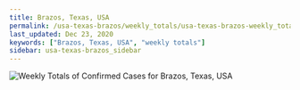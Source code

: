 ```yaml
---
title: Brazos, Texas, USA
permalink: /usa-texas-brazos/weekly_totals/usa-texas-brazos-weekly_totals.html
last_updated: Dec 23, 2020
keywords: ["Brazos, Texas, USA", "weekly totals"]
sidebar: usa-texas-brazos_sidebar
---
```


![Weekly Totals of Confirmed Cases for Brazos, Texas, USA](/covid_tracker/images/graphs/usa-texas-brazos-weekly_totals_graph.png)
